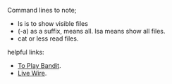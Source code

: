 Command lines to note;
- ls is to show visible files
- (-a) as a suffix, means all. lsa means show all files.
- cat or less read files.

helpful links:
- [To Play Bandit](https://overthewire.org/wargames/bandit/).
- [Live Wire](https://www.lifewire.com/list-of-command-prompt-commands-4092302).